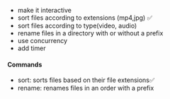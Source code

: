 - make it interactive
- sort files according to extensions (mp4,jpg) ✅
- sort files according to type(video, audio)
- rename files in a directory with or without a prefix
- use concurrency
- add timer

#### Commands

- sort: sorts files based on their file extensions✅
- rename: renames files in an order with a prefix